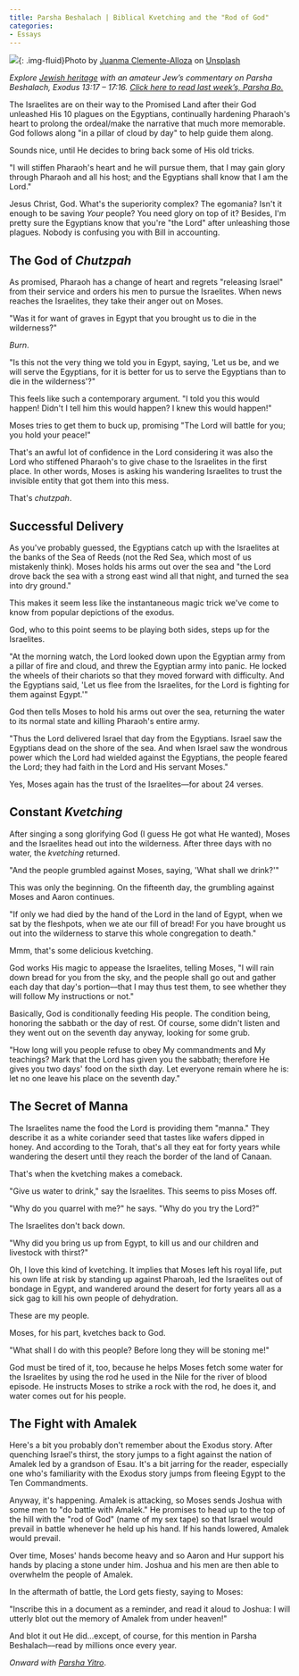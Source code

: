 ```yaml
---
title: Parsha Beshalach | Biblical Kvetching and the "Rod of God"
categories:
- Essays
---
```


![](https://withoutapath.com/wp-content/uploads/2020/02/Parsha-Beshalach-juanma-clemente-alloza-2pk-iXqrdE0-unsplash.jpg){: .img-fluid}Photo by [Juanma Clemente-Alloza](https://unsplash.com/@juanmacllas?utm_source=unsplash&utm_medium=referral&utm_content=creditCopyText) on [Unsplash](https://unsplash.com/s/photos/red-sea?utm_source=unsplash&utm_medium=referral&utm_content=creditCopyText)

_Explore [Jewish heritage](https://withoutapath.com/jewish-heritage/) with an amateur Jew’s commentary on Parsha Beshalach, Exodus 13:17 – 17:16. [Click here to read last week’s, Parsha Bo.](https://withoutapath.com/parsha-bo/)_

The Israelites are on their way to the Promised Land after their God unleashed His 10 plagues on the Egyptians, continually hardening Pharaoh's heart to prolong the ordeal/make the narrative that much more memorable. God follows along "in a pillar of cloud by day" to help guide them along.

Sounds nice, until He decides to bring back some of His old tricks.

<!-- more -->

"I will stiffen Pharaoh's heart and he will pursue them, that I may gain glory through Pharaoh and all his host; and the Egyptians shall know that I am the Lord."

Jesus Christ, God. What's the superiority complex? The egomania? Isn't it enough to be saving _Your_ people? You need glory on top of it? Besides, I'm pretty sure the Egyptians know that you're "the Lord" after unleashing those plagues. Nobody is confusing you with Bill in accounting.

## The God of _Chutzpah_

As promised, Pharaoh has a change of heart and regrets "releasing Israel" from their service and orders his men to pursue the Israelites. When news reaches the Israelites, they take their anger out on Moses.

"Was it for want of graves in Egypt that you brought us to die in the wilderness?"

_Burn_.

"Is this not the very thing we told you in Egypt, saying, 'Let us be, and we will serve the Egyptians, for it is better for us to serve the Egyptians than to die in the wilderness'?"

This feels like such a contemporary argument. "I told you this would happen! Didn't I tell him this would happen? I knew this would happen!"

Moses tries to get them to buck up, promising "The Lord will battle for you; you hold your peace!"

That's an awful lot of confidence in the Lord considering it was also the Lord who stiffened Pharaoh's to give chase to the Israelites in the first place. In other words, Moses is asking his wandering Israelites to trust the invisible entity that got them into this mess.

That's _chutzpah_.

## Successful Delivery

As you've probably guessed, the Egyptians catch up with the Israelites at the banks of the Sea of Reeds (not the Red Sea, which most of us mistakenly think). Moses holds his arms out over the sea and "the Lord drove back the sea with a strong east wind all that night, and turned the sea into dry ground."

This makes it seem less like the instantaneous magic trick we've come to know from popular depictions of the exodus.

God, who to this point seems to be playing both sides, steps up for the Israelites.

"At the morning watch, the Lord looked down upon the Egyptian army from a pillar of fire and cloud, and threw the Egyptian army into panic. He locked the wheels of their chariots so that they moved forward with difficulty. And the Egyptians said, 'Let us flee from the Israelites, for the Lord is fighting for them against Egypt.'"

God then tells Moses to hold his arms out over the sea, returning the water to its normal state and killing Pharaoh's entire army.

"Thus the Lord delivered Israel that day from the Egyptians. Israel saw the Egyptians dead on the shore of the sea. And when Israel saw the wondrous power which the Lord had wielded against the Egyptians, the people feared the Lord; they had faith in the Lord and His servant Moses."

Yes, Moses again has the trust of the Israelites––for about 24 verses.

## Constant _Kvetching_

After singing a song glorifying God (I guess He got what He wanted), Moses and the Israelites head out into the wilderness. After three days with no water, the _kvetching_ returned.

"And the people grumbled against Moses, saying, 'What shall we drink?'"

This was only the beginning. On the fifteenth day, the grumbling against Moses and Aaron continues.

"If only we had died by the hand of the Lord in the land of Egypt, when we sat by the fleshpots, when we ate our fill of bread! For you have brought us out into the wilderness to starve this whole congregation to death."

Mmm, that's some delicious kvetching.

God works His magic to appease the Israelites, telling Moses, "I will rain down bread for you from the sky, and the people shall go out and gather each day that day's portion––that I may thus test them, to see whether they will follow My instructions or not."

Basically, God is conditionally feeding His people. The condition being, honoring the sabbath or the day of rest. Of course, some didn't listen and they went out on the seventh day anyway, looking for some grub.

"How long will you people refuse to obey My commandments and My teachings? Mark that the Lord has given you the sabbath; therefore He gives you two days' food on the sixth day. Let everyone remain where he is: let no one leave his place on the seventh day."

## The Secret of Manna

The Israelites name the food the Lord is providing them "manna." They describe it as a white coriander seed that tastes like wafers dipped in honey.  And according to the Torah, that's all they eat for forty years while wandering the desert until they reach the border of the land of Canaan.

That's when the kvetching makes a comeback.

"Give us water to drink," say the Israelites. This seems to piss Moses off.

"Why do you quarrel with me?" he says. "Why do you try the Lord?"

The Israelites don't back down.

"Why did you bring us up from Egypt, to kill us and our children and livestock with thirst?"

Oh, I love this kind of kvetching. It implies that Moses left his royal life, put his own life at risk by standing up against Pharoah, led the Israelites out of bondage in Egypt, and wandered around the desert for forty years all as a sick gag to kill his own people of dehydration. 

These are my people.

Moses, for his part, kvetches back to God.

"What shall I do with this people? Before long they will be stoning me!"

God must be tired of it, too, because he helps Moses fetch some water for the Israelites by using the rod he used in the Nile for the river of blood episode. He instructs Moses to strike a rock with the rod, he does it, and water comes out for his people.

## The Fight with Amalek

Here's a bit you probably don't remember about the Exodus story. After quenching Israel's thirst, the story jumps to a fight against the nation of Amalek led by a grandson of Esau. It's a bit jarring for the reader, especially one who's familiarity with the Exodus story jumps from fleeing Egypt to the Ten Commandments.

Anyway, it's happening. Amalek is attacking, so Moses sends Joshua with some men to "do battle with Amalek." He promises to head up to the top of the hill with the "rod of God" (name of my sex tape) so that Israel would prevail in battle whenever he held up his hand. If his hands lowered, Amalek would prevail.

Over time, Moses' hands become heavy and so Aaron and Hur support his hands by placing a stone under him. Joshua and his men are then able to overwhelm the people of Amalek.

In the aftermath of battle, the Lord gets fiesty, saying to Moses:

"Inscribe this in a document as a reminder, and read it aloud to Joshua: I will utterly blot out the memory of Amalek from under heaven!"

And blot it out He did...except, of course, for this mention in Parsha Beshalach––read by millions once every year.

_Onward with [Parsha Yitro](https://withoutapath.com/parsha-yitro/)_.

